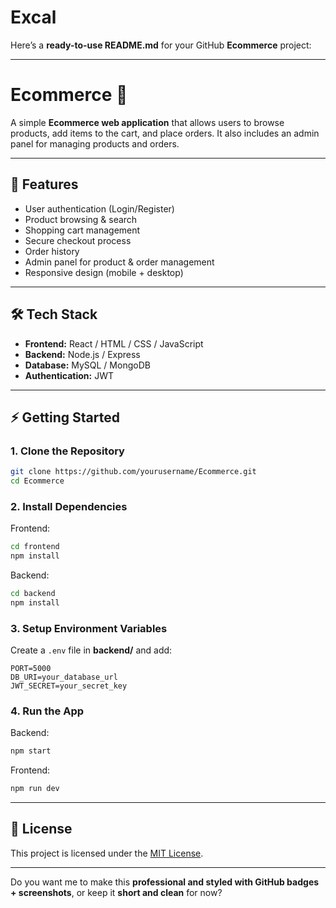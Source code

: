 # Excal
Here’s a **ready-to-use README.md** for your GitHub **Ecommerce** project:

---

# Ecommerce 🛒

A simple **Ecommerce web application** that allows users to browse products, add items to the cart, and place orders. It also includes an admin panel for managing products and orders.

---

## 🚀 Features

* User authentication (Login/Register)
* Product browsing & search
* Shopping cart management
* Secure checkout process
* Order history
* Admin panel for product & order management
* Responsive design (mobile + desktop)

---

## 🛠️ Tech Stack

* **Frontend:** React / HTML / CSS / JavaScript
* **Backend:** Node.js / Express
* **Database:** MySQL / MongoDB
* **Authentication:** JWT

---

## ⚡ Getting Started

### 1. Clone the Repository

```bash
git clone https://github.com/yourusername/Ecommerce.git
cd Ecommerce
```

### 2. Install Dependencies

Frontend:

```bash
cd frontend
npm install
```

Backend:

```bash
cd backend
npm install
```

### 3. Setup Environment Variables

Create a `.env` file in **backend/** and add:

```
PORT=5000
DB_URI=your_database_url
JWT_SECRET=your_secret_key
```

### 4. Run the App

Backend:

```bash
npm start
```

Frontend:

```bash
npm run dev
```

---

## 📜 License

This project is licensed under the [MIT License](LICENSE).

---

Do you want me to make this **professional and styled with GitHub badges + screenshots**, or keep it **short and clean** for now?

